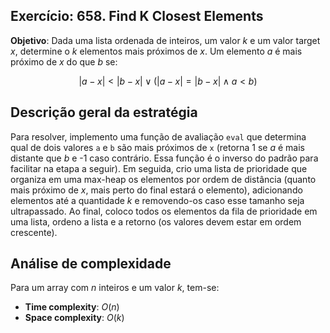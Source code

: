 ## Exercício: 658. Find K Closest Elements
**Objetivo**: Dada uma lista ordenada de inteiros, um valor $k$ e um valor target $x$, determine o $k$ elementos mais próximos de $x$. Um elemento $a$ é mais próximo de $x$ do que $b$ se:

```math
|a-x| < |b-x| \lor (|a-x| = |b-x| \land a<b)
```

## Descrição geral da estratégia
Para resolver, implemento uma função de avaliação `eval` que determina qual de dois valores `a` e `b` são mais próximos de `x` (retorna 1 se $a$ é mais distante que $b$ e -1 caso contrário. Essa função é o inverso do padrão para facilitar na etapa a seguir). Em seguida, crio uma lista de prioridade que organiza em uma max-heap os elementos por ordem de distância (quanto mais próximo de $x$, mais perto do final estará o elemento), adicionando elementos até a quantidade $k$ e removendo-os caso esse tamanho seja ultrapassado. Ao final, coloco todos os elementos da fila de prioridade em uma lista, ordeno a lista e a retorno (os valores devem estar em ordem crescente).

## Análise de complexidade
Para um array com $n$ inteiros e um valor $k$, tem-se:
- **Time complexity**: $O(n)$ 
- **Space complexity**: $O(k)$
